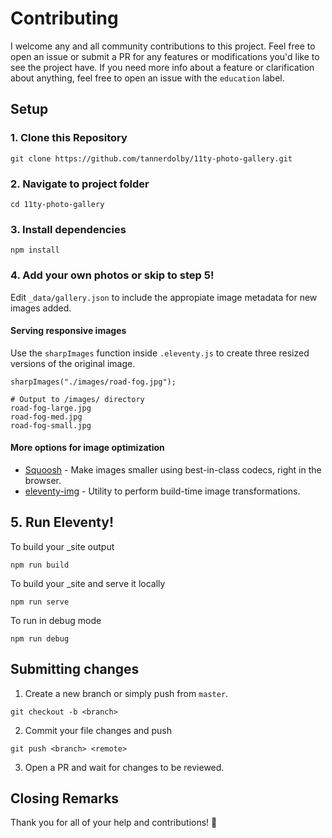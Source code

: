 # Contributing

I welcome any and all community contributions to this project. Feel free to open an issue or submit a PR for any features or modifications you'd like to see the project have. If you need more info about a feature or clarification about anything, feel free to open an issue with the `education` label. 

## Setup

### 1. Clone this Repository
```
git clone https://github.com/tannerdolby/11ty-photo-gallery.git
```

### 2. Navigate to project folder
```
cd 11ty-photo-gallery
``` 

### 3. Install dependencies
```
npm install
```

### 4. Add your own photos or skip to step 5! 
Edit `_data/gallery.json` to include the appropiate image metadata for new images added. 

#### Serving responsive images
Use the `sharpImages` function inside `.eleventy.js` to create three resized versions of the original image.

```
sharpImages("./images/road-fog.jpg");
```

``` 
# Output to /images/ directory
road-fog-large.jpg
road-fog-med.jpg
road-fog-small.jpg
```

#### More options for image optimization
* [Squoosh](https://squoosh.app/) - Make images smaller using best-in-class codecs, right in the browser.
* [eleventy-img](https://github.com/11ty/eleventy-img) - Utility to perform build-time image transformations.

## 5. Run Eleventy! 
To build your _site output

```
npm run build
```

To build your _site and serve it locally

```
npm run serve
```

To run in debug mode

```
npm run debug
```

## Submitting changes

1. Create a new branch or simply push from `master`.
```
git checkout -b <branch>
```
2. Commit your file changes and push
```
git push <branch> <remote>
```
3. Open a PR and wait for changes to be reviewed.

## Closing Remarks
Thank you for all of your help and contributions! 🚀
